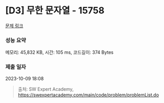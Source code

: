 # [D3] 무한 문자열 - 15758 

[문제 링크](https://swexpertacademy.com/main/code/problem/problemDetail.do?contestProbId=AYP5JmsqcngDFATW) 

### 성능 요약

메모리: 45,832 KB, 시간: 105 ms, 코드길이: 374 Bytes

### 제출 일자

2023-10-09 18:08



> 출처: SW Expert Academy, https://swexpertacademy.com/main/code/problem/problemList.do